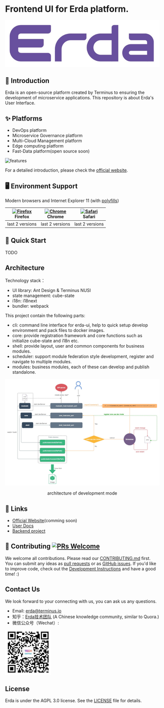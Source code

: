 # Frontend UI for Erda platform.

![logo](./docs/files/logo.jpg)

## 📣 Introduction
Erda is an open-source platform created by Terminus to ensuring the development of microservice applications.
This repository is about Erda's User Interface.

## ✨ Platforms

- DevOps platform
- Microservice Governance platform
- Multi-Cloud Management platform
- Edge computing platform
- Fast-Data platform(open source soon)

![features](http://terminus-paas.oss-cn-hangzhou.aliyuncs.com/paas-doc/2021/04/13/a610d39b-2b51-460b-9feb-953d90400bd4.gif)

For a detailed introduction, please check the [official website](https://erda.cloud).


## 🖥 Environment Support

Modern browsers and Internet Explorer 11 (with [polyfills](https://stackoverflow.com/questions/57020976/polyfills-in-2019-for-ie11))

| [<img src="https://raw.githubusercontent.com/alrra/browser-logos/master/src/firefox/firefox_48x48.png" alt="Firefox" width="24px" height="24px" />](http://godban.github.io/browsers-support-badges/)<br>Firefox | [<img src="https://raw.githubusercontent.com/alrra/browser-logos/master/src/chrome/chrome_48x48.png" alt="Chrome" width="24px" height="24px" />](http://godban.github.io/browsers-support-badges/)<br>Chrome | [<img src="https://raw.githubusercontent.com/alrra/browser-logos/master/src/safari/safari_48x48.png" alt="Safari" width="24px" height="24px" />](http://godban.github.io/browsers-support-badges/)<br>Safari |
| --- | --- | --- |
| last 2 versions | last 2 versions | last 2 versions |

## 🚀 Quick Start
TODO

## Architecture
Technology stack：

* UI library: Ant Design & Terminus NUSI
* state management: cube-state
* i18n: i18next
* bundler: webpack

This project contain the following parts:
* cli: command line interface for erda-ui, help to quick setup develop environment and pack files to docker images.
* core: provide registration framework and core functions such as initialize cube-state and i18n etc.
* shell: provide layout, user and common components for business modules.
* scheduler: support module federation style development, register and navigate to multiple modules.
* modules: business modules, each of these can develop and publish standalone.


![architecture](./docs/files/architecture.jpg)
<div align="center">
architecture of development mode
</div>

## 🔗 Links

- [Official Website](https://erda.cloud)(comming soon)
- [User Docs](https://erda-docs.app.terminus.io/)
- [Backend project](https://github.com/erda-project/erda)

## 🤝 Contributing [![PRs Welcome](https://img.shields.io/badge/PRs-welcome-brightgreen.svg?style=flat-square)](http://makeapullrequest.com)

We welcome all contributions. Please read our [CONTRIBUTING.md](https://github.com/erda-project/erda-ui/blob/master/.github/CONTRIBUTING.md) first. You can submit any ideas as [pull requests](https://github.com/erda-project/erda-ui/pulls) or as [GitHub issues](https://github.com/erda-project/erda-ui/issues?template=bug-template). If you'd like to improve code, check out the [Development Instructions](https://github.com/erda-project/erda-ui/wiki/Development) and have a good time! :)


## Contact Us

We look forward to your connecting with us, you can ask us any questions.

- Email: erda@terminus.io
- 知乎：[Erda技术团队](https://www.zhihu.com/people/erda-project) (A Chinese knowledge community, similar to Quora.)
- 微信公众号（Wechat）:

<div align="left">
	<img src="./docs/files/wechat.jpg" alt="Editor" width="150">
</div>


## License
Erda is under the AGPL 3.0 license. See the [LICENSE](/LICENSE) file for details.
